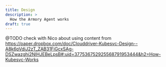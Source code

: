 ```yaml
---
title: Design
description: >
  How the Armory Agent works
draft: true
---
```



@TODO check with Nico about using content from https://paper.dropbox.com/doc/Clouddriver-Kubesvc-Design--A8k6pVdiJ2zT_ZAB31FiGcxSAg-DSZwazghi2NIHJEBeLpsB#:uid=377536752925568791953444&h2=How-Kubesvc-Works









